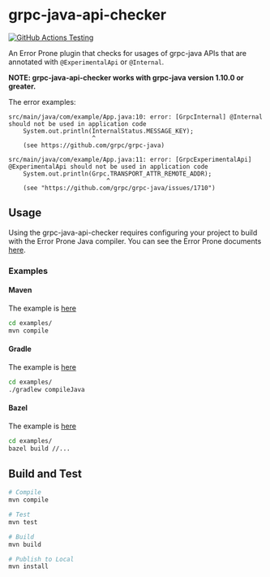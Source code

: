 # grpc-java-api-checker

[![GitHub Actions Testing](https://github.com/grpc/grpc-java-api-checker/actions/workflows/testing.yml/badge.svg)](https://github.com/grpc/grpc-java-api-checker/actions/workflows/testing.yml)

An Error Prone plugin that checks for usages of grpc-java APIs that are annotated with `@ExperimentalApi` or `@Internal`.

**NOTE: grpc-java-api-checker works with grpc-java version 1.10.0 or greater.**

The error examples:

```
src/main/java/com/example/App.java:10: error: [GrpcInternal] @Internal should not be used in application code
    System.out.println(InternalStatus.MESSAGE_KEY);
                       ^
    (see https://github.com/grpc/grpc-java)

src/main/java/com/example/App.java:11: error: [GrpcExperimentalApi] @ExperimentalApi should not be used in application code
    System.out.println(Grpc.TRANSPORT_ATTR_REMOTE_ADDR);
                           ^
    (see "https://github.com/grpc/grpc-java/issues/1710")
```

## Usage

Using the grpc-java-api-checker requires configuring your project to build with the Error Prone Java compiler.
You can see the Error Prone documents [here](http://errorprone.info/).

### Examples

#### Maven
The example is [here](examples/pom.xml)

``` sh
cd examples/
mvn compile
```

#### Gradle
The example is [here](examples/build.gradle)

``` sh
cd examples/
./gradlew compileJava
```

#### Bazel
The example is [here](examples/BUILD.bazel)

``` sh
cd examples/
bazel build //...
```

## Build and Test

``` sh
# Compile
mvn compile

# Test
mvn test

# Build
mvn build

# Publish to Local
mvn install
```
